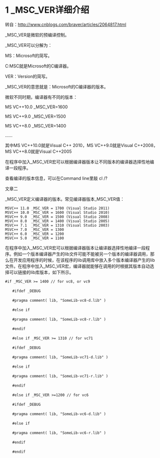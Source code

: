 # 1 _MSC_VER详细介绍
转自：http://www.cnblogs.com/braver/articles/2064817.html

_MSC_VER是微软的预编译控制。

_MSC_VER可以分解为：

MS：Microsoft的简写。

C:MSC就是Microsoft的C编译器。

VER：Version的简写。

_MSC_VER的意思就是：Microsoft的C编译器的版本。

微软不同时期，编译器有不同的版本：

MS VC++10.0 _MSC_VER=1600

MS VC++9.0 _MSC_VER=1500

MS VC++8.0 _MSC_VER=1400

......

其中MS VC++10.0就是Visual C++ 2010，MS VC++9.0就是Visual C++2008，MS VC++8.0就是Visual C++2005

在程序中加入_MSC_VER宏可以根据编译器版本让不同版本的编译器选择性地编译一段程序。

查看编译的版本信息，可以在Command line里敲 cl /?

文章二

_MSC_VER定义编译器的版本。常见编译器版本_MSC_VER值：

```
MSVC++ 11.0 _MSC_VER = 1700 (Visual Studio 2011) 
MSVC++ 10.0 _MSC_VER = 1600 (Visual Studio 2010) 
MSVC++ 9.0  _MSC_VER = 1500 (Visual Studio 2008) 
MSVC++ 8.0  _MSC_VER = 1400 (Visual Studio 2005) 
MSVC++ 7.1  _MSC_VER = 1310 (Visual Studio 2003) 
MSVC++ 7.0  _MSC_VER = 1300 
MSVC++ 6.0  _MSC_VER = 1200 
MSVC++ 5.0  _MSC_VER = 1100
```
在程序中加入_MSC_VER宏可以根据编译器版本让编译器选择性地编译一段程序。例如一个版本编译器产生的lib文件可能不能被另一个版本的编译器调用，那么在开发应用程序的时候，在该程序的lib调用库中放入多个版本编译器产生的lib文件。在程序中加入_MSC_VER宏，编译器就能够在调用的时根据其版本自动选择可以链接的lib库版本，如下所示。
```
#if _MSC_VER >= 1400 // for vc8, or vc9 

　　#ifdef _DEBUG 

　　#pragma comment( lib, "SomeLib-vc8-d.lib" ) 

　　#else if 

　　#pragma comment( lib, "SomeLib-vc8-r.lib" ) 

　　#endif 

　　#else if _MSC_VER >= 1310 // for vc71 

　　#ifdef _DEBUG 

　　#pragma comment( lib, "SomeLib-vc71-d.lib" ) 

　　#else if 

　　#pragma comment( lib, "SomeLib-vc71-r.lib" ) 

　　#endif 

　　#else if _MSC_VER >=1200 // for vc6 

　　#ifdef _DEBUG 

　　#pragma comment( lib, "SomeLib-vc6-d.lib" ) 

　　#else if 

　　#pragma comment( lib, "SomeLib-vc6-r.lib" ) 

　　#endif 

　　#endif
```